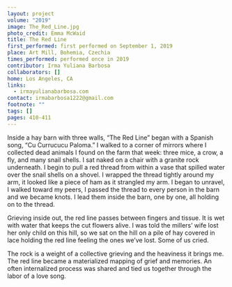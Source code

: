 ```yaml
---
layout: project
volume: "2019"
image: The_Red_Line.jpg
photo_credit: Emma McWaid
title: The Red Line
first_performed: first performed on September 1, 2019
place: Art Mill, Bohemia, Czechia
times_performed: performed once in 2019
contributor: Irma Yuliana Barbosa
collaborators: []
home: Los Angeles, CA
links:
  - irmayulianabarbosa.com
contact: irmabarbosa1222@gmail.com
footnote: ""
tags: []
pages: 410-411
---
```


Inside a hay barn with three walls, “The Red Line” began with a Spanish song, “Cu Currucucu Paloma.” I walked to a corner of mirrors where I collected dead animals I found on the farm that week: three mice, a crow, a fly, and many snail shells. I sat naked on a chair with a granite rock underneath. I begin to pull a red thread from within a vase that spilled water over the snail shells on a shovel. I wrapped the thread tightly around my arm, it looked like a piece of ham as it strangled my arm. I began to unravel, I walked toward my peers, I passed the thread to every person in the barn and we became knots. I lead them inside the barn, one by one, all holding on to the thread.

Grieving inside out, the red line passes between fingers and tissue. It is wet with water that keeps the cut flowers alive. I was told the millers’ wife lost her only child on this hill, so we sat on the hill on a pile of hay covered in lace holding the red line feeling the ones we’ve lost. Some of us cried.

The rock is a weight of a collective grieving and the heaviness it brings me. The red line became a materialized mapping of grief and memories. An often internalized process was shared and tied us together through the labor of a love song.

